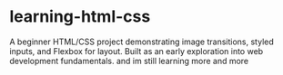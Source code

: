 # learning-html-css
A beginner HTML/CSS project demonstrating image transitions, styled inputs, and Flexbox for layout. Built as an early exploration into web development fundamentals.
and im still learning more and more 

